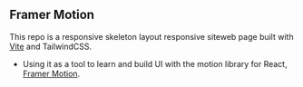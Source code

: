 ## Framer Motion
This repo is a responsive skeleton layout responsive siteweb page built with [Vite](https://vitejs.dev/) and TailwindCSS.
- Using it as a tool to learn and build UI with the motion library for React, [Framer Motion](https://www.framer.com/motion/).

